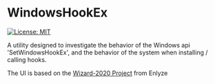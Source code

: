 # WindowsHookEx

[![License: MIT](https://img.shields.io/badge/License-MIT-yellow.svg)](https://opensource.org/licenses/MIT)

A utility designed to investigate the behavior of the Windows api 'SetWindowsHookEx', and the behavior of the system when installing / calling hooks.

The UI is based on the [Wizard-2020 Project](https://github.com/enlyze/Wizard-2020/) from Enlyze

